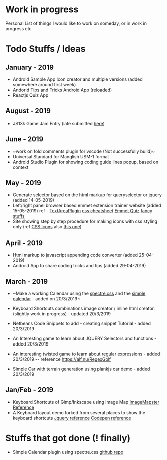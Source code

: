 # Work in progress
Personal List of things I would like to work on someday, or in work in progress etc

# Todo Stuffs / Ideas

## January - 2019
 - Android Sample App Icon creator and multiple versions (added somewhere around first week)
 - Andorid Tips and Tricks Android App (reloaded)
 - Reactjs Quiz App

## August - 2019
 - JS13k Game Jam Entry (late submitted [here](https://github.com/monsterbrain/js13k-2019-game))
 
## June - 2019
 - ~work on fold comments plugin for vscode (Not successfully build)~
 - Universal Standard for Manglish USM-1 format
 - Android Studio Plugin for showing coding guide lines popup, based on context
## May - 2019
 - Generate selector based on the html markup for queryselector or jquery (added 14-05-2019)
 - Left/right panel browser based emmet extension trainer website (added 15-05-2019) 
  ref -  [TextAreaPlugin](https://github.com/emmetio/textarea) [css cheatsheet](https://codepen.io/andyhullinger/pen/rVJKpj) [Emmet Quiz](https://codepen.io/rileypaulsen/pen/MVxoGv) [fancy stuffs](https://blog.codepen.io/2013/04/24/emmet-on-codepen/)
 - Site showing step by step procedure for making icons with css styling only (ref [CSS icons](https://github.com/picturepan2/icons.css) also [this one](https://saeedalipoor.github.io/icono/))
 
## April - 2019
 - Html markup to javascript appending code converter (added 25-04-2019)
 - Android App to share coding tricks and tips (added 29-04-2019)
## March - 2019
 - ~Make a working Calendar using the [spectre.css](https://picturepan2.github.io/spectre/experimentals/calendars.html) and the [simple calendar](https://github.com/monsterbrain/simple-calendar) - added on 20/3/2019~
 - Keyboard Shortcuts combinations image creator / inline html creator. (slightly work in progress) - updated 20/3/2019
 - Netbeans Code Snippets to add - creating snippet Tutorial - added 20/3/2019
 - An Interesting game to learn about JQUERY Selectors and functions - added 20/3/2019
 
 - An interesting twisted game to learn about regular expressions - added 20/3/2019
  -- reference https://alf.nu/RegexGolf
 - Simple Car with terrain generation using plankjs car demo - added 20/3/2019
 
## Jan/Feb - 2019
 - Keyboard Shortcuts of Gimp/Inkscape using Image Map [ImageMapster Reference](http://www.outsharked.com/imagemapster/default.aspx?demos.html#beatles)
 - A Keyboard layout demo forked from several places to show the keyboard shortcuts [Jquery reference](https://code.tutsplus.com/tutorials/creating-a-keyboard-with-css-and-jquery--net-5774) [Codepen reference](https://codepen.io/gschier/pen/VKgyaY)
 
 # Stuffs that got done (! finally)
 - Simple Calendar plugin using spectre.css [github repo](https://github.com/monsterbrain/simple-calendar-with-jquery-spectre-css)
